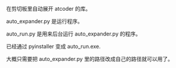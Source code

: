 在剪切板里自动展开 atcoder 的库。

auto_expander.py 是运行程序。

auto_run.py 是用来后台运行 auto_expander.py 的程序。

已经通过 pyinstaller 变成 auto_run.exe.

大概只需要把 auto_expander.py 里的路径改成自己的路径就可以用了。